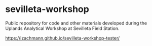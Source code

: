 # sevilleta-workshop
Public repository for code and other materials developed during the Uplands
Analytical Workshop at Sevilleta Field Station.

<https://lzachmann.github.io/sevilleta-workshop-tester/>
